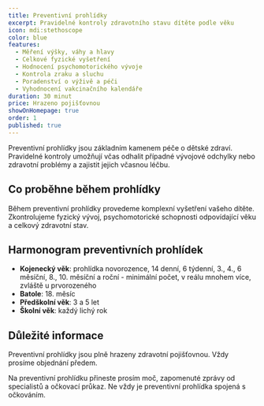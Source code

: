 ```yaml
---
title: Preventivní prohlídky
excerpt: Pravidelné kontroly zdravotního stavu dítěte podle věku
icon: mdi:stethoscope
color: blue
features:
  - Měření výšky, váhy a hlavy
  - Celkové fyzické vyšetření
  - Hodnocení psychomotorického vývoje
  - Kontrola zraku a sluchu
  - Poradenství o výživě a péči
  - Vyhodnocení vakcinačního kalendáře
duration: 30 minut
price: Hrazeno pojišťovnou
showOnHomepage: true
order: 1
published: true
---
```

Preventivní prohlídky jsou základním kamenem péče o dětské zdraví. Pravidelné kontroly umožňují včas odhalit případné vývojové odchylky nebo zdravotní problémy a zajistit jejich včasnou léčbu.

## Co proběhne během prohlídky

Během preventivní prohlídky provedeme komplexní vyšetření vašeho dítěte. Zkontrolujeme fyzický vývoj, psychomotorické schopnosti odpovídající věku a celkový zdravotní stav.

## Harmonogram preventivních prohlídek

- **Kojenecký věk**: prohlídka novorozence, 14 denní, 6 týdenní, 3., 4., 6 měsíční, 8., 10. měsíční a roční - minimální počet, v reálu mnohem více, zvláště u prvorozeného
- **Batole**: 18. měsíc
- **Předškolní věk**: 3 a 5 let
- **Školní věk**: každý lichý rok

## Důležité informace

Preventivní prohlídky jsou plně hrazeny zdravotní pojišťovnou. Vždy prosíme objednání předem.

Na preventivní prohlídku přineste prosím moč, zapomenuté zprávy od specialistů a očkovací průkaz. Ne vždy je preventivní prohlídka spojená s očkováním.
